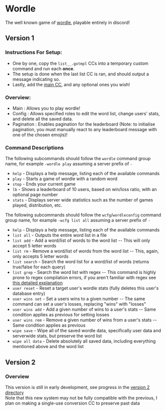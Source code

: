 # Wordle

The well known game of [wordle](https://www.nytimes.com/games/wordle/index.html), playable entirely in discord!  

## Version 1

### Instructions For Setup:  
- One by one, copy the `list__.gotmpl` CCs into a temporary custom command and run each **once**.  
- The setup is done when the last list CC is ran, and should output a message indicating so.  
- Lastly, add the [main CC](./v1/main.gotmpl), and any optional ones you wish!  

### Overview:  
- Main       : Allows you to play wordle!  
- Config     : Allows specified roles to edit the word list, change users' stats, and delete all the saved data.  
- Pagination : Enables pagination for the leaderboard (Note: to initialise pagination, you must manually react to any leaderboard message with one of the chosen emojis)!  

### Command Descriptions
The following subcommands should follow the `wordle` command group name, for example `-wordle play` assuming a server prefix of `-`
- `help`  - Displays a help message, listing each of the available commands  
- `play`  - Starts a game of wordle with a random word  
- `stop`  - Ends your current game  
- `lb`    - Shows a leaderboard of 10 users, based on win/loss ratio, with an optional page number  
- `stats` - Displays server wide statistics such as the number of games played, distribution, etc.  

The following subcommands should follow the `wcfg`/`wordleconfig` command group name, for example `-wcfg list all` assuming a server prefix of `-`
- `help`          - Displays a help message, listing each of the available commands  
- `list all`      - Outputs the entire word list in a file  
- `list add`      - Add a word/list of words to the word list -- This will only accept 5 letter words  
- `list rm`       - Remove a word/list of words from the word list -- This, again, only accepts 5 letter words  
- `list search`   - Search the word list for a word/list of words (returns true/false for each query)  
- `list grep`     - Search the word list with regex -- This command is highly prone to regex compilation errors, if you aren't familiar with regex see [this detailed explanation](https://www.regular-expressions.info/)  
- `user reset`    - Reset a target user's wordle stats (fully deletes this user's database entry)  
- `user wins set` - Set a users wins to a given number -- The same command can set a user's losses, replacing "wins" with "losses"  
- `user wins add` - Add a given number of wins to a user's stats -- Same condition applies as previous for setting losses  
- `user wins rem` - Remove a given number of wins from a user's stats -- Same condition applies as previous  
- `wipe save`     - Wipe all of the saved wordle data, specifically user data and serverwide stats, but preserve the word list  
- `wipe all data` - Delete absolutely all saved data, including everything mentioned above and the word list  

## Version 2

### Overview
This version is still in early development, see progress in the [version 2 directory](./v2)  
Note that this new system may not be fully compatible with the previous, I plan on making a single-use conversion CC to preserve past data  